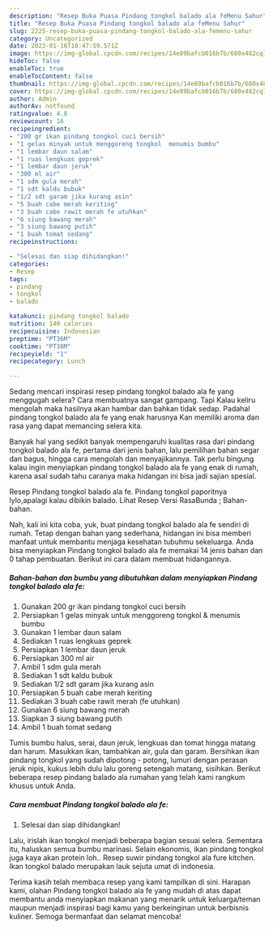 ```yaml
---
description: "Resep Buka Puasa Pindang tongkol balado ala feMenu Sahur"
title: "Resep Buka Puasa Pindang tongkol balado ala feMenu Sahur"
slug: 2225-resep-buka-puasa-pindang-tongkol-balado-ala-femenu-sahur
category: Uncategorized
date: 2023-01-16T10:47:59.571Z
image: https://img-global.cpcdn.com/recipes/14e89bafcb016b7b/680x482cq70/pindang-tongkol-balado-ala-fe-foto-resep-utama.jpg
hideToc: false
enableToc: true
enableTocContent: false
thumbnail: https://img-global.cpcdn.com/recipes/14e89bafcb016b7b/680x482cq70/pindang-tongkol-balado-ala-fe-foto-resep-utama.jpg
cover: https://img-global.cpcdn.com/recipes/14e89bafcb016b7b/680x482cq70/pindang-tongkol-balado-ala-fe-foto-resep-utama.jpg
author: Admin
authorAv: notfound
ratingvalue: 4.8
reviewcount: 16
recipeingredient:
- "200 gr ikan pindang tongkol cuci bersih"
- "1 gelas minyak untuk menggoreng tongkol  menumis bumbu"
- "1 lembar daun salam"
- "1 ruas lengkuas geprek"
- "1 lembar daun jeruk"
- "300 ml air"
- "1 sdm gula merah"
- "1 sdt kaldu bubuk"
- "1/2 sdt garam jika kurang asin"
- "5 buah cabe merah keriting"
- "3 buah cabe rawit merah fe utuhkan"
- "6 siung bawang merah"
- "3 siung bawang putih"
- "1 buah tomat sedang"
recipeinstructions:

- "Selesai dan siap dihidangkan!"
categories:
- Resep
tags:
- pindang
- tongkol
- balado

katakunci: pindang tongkol balado 
nutrition: 140 calories
recipecuisine: Indonesian
preptime: "PT36M"
cooktime: "PT38M"
recipeyield: "1"
recipecategory: Lunch

---
```



Sedang mencari inspirasi resep pindang tongkol balado ala fe yang menggugah selera? Cara membuatnya sangat gampang. Tapi Kalau keliru mengolah maka hasilnya akan hambar dan bahkan tidak sedap. Padahal pindang tongkol balado ala fe yang enak harusnya Kan memiliki aroma dan rasa yang dapat memancing selera kita.


Banyak hal yang sedikit banyak mempengaruhi kualitas rasa dari pindang tongkol balado ala fe, pertama dari jenis bahan, lalu pemilihan bahan segar dan bagus, hingga cara mengolah dan menyajikannya. Tak perlu bingung kalau ingin menyiapkan pindang tongkol balado ala fe yang enak di rumah, karena asal sudah tahu caranya maka hidangan ini bisa jadi sajian spesial.

Resep Pindang tongkol balado ala fe. Pindang tongkol paporitnya lylo,apalagi kalau dibikin balado. Lihat Resep Versi RasaBunda ; Bahan-bahan.


Nah, kali ini kita coba, yuk, buat pindang tongkol balado ala fe sendiri di rumah. Tetap dengan bahan yang sederhana, hidangan ini bisa memberi manfaat untuk membantu menjaga kesehatan tubuhmu sekeluarga. Anda bisa menyiapkan Pindang tongkol balado ala fe memakai 14 jenis bahan dan 0 tahap pembuatan. Berikut ini cara dalam membuat hidangannya.

<!--inarticleads1-->

##### Bahan-bahan dan bumbu yang dibutuhkan dalam menyiapkan Pindang tongkol balado ala fe:

1. Gunakan 200 gr ikan pindang tongkol cuci bersih
1. Persiapkan 1 gelas minyak untuk menggoreng tongkol &amp; menumis bumbu
1. Gunakan 1 lembar daun salam
1. Sediakan 1 ruas lengkuas geprek
1. Persiapkan 1 lembar daun jeruk
1. Persiapkan 300 ml air
1. Ambil 1 sdm gula merah
1. Sediakan 1 sdt kaldu bubuk
1. Sediakan 1/2 sdt garam jika kurang asin
1. Persiapkan 5 buah cabe merah keriting
1. Sediakan 3 buah cabe rawit merah (fe utuhkan)
1. Gunakan 6 siung bawang merah
1. Siapkan 3 siung bawang putih
1. Ambil 1 buah tomat sedang


Tumis bumbu halus, serai, daun jeruk, lengkuas dan tomat hingga matang dan harum. Masukkan ikan, tambahkan air, gula dan garam. Bersihkan ikan pindang tongkol yang sudah dipotong - potong, lumuri dengan perasan jeruk nipis, kukus lebih dulu lalu goreng setengah matang, sisihkan. Berikut beberapa resep pindang balado ala rumahan yang telah kami rangkum khusus untuk Anda. 

<!--inarticleads2-->

##### Cara membuat Pindang tongkol balado ala fe:


1. Selesai dan siap dihidangkan!

Lalu, irislah ikan tongkol menjadi beberapa bagian sesuai selera. Sementara itu, haluskan semua bumbu marinasi. Selain ekonomis, ikan pindang tongkol juga kaya akan protein loh.. Resep suwir pindang tongkol ala fure kitchen. Ikan tongkol balado merupakan lauk sejuta umat di indonesia. 

Terima kasih telah membaca resep yang kami tampilkan di sini. Harapan kami, olahan Pindang tongkol balado ala fe yang mudah di atas dapat membantu anda menyiapkan makanan yang menarik untuk keluarga/teman maupun menjadi inspirasi bagi kamu yang berkeinginan untuk berbisnis kuliner. Semoga bermanfaat dan selamat mencoba!
